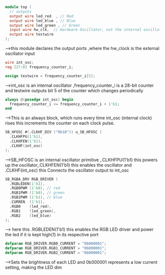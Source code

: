 ```verilog
module top (  
  // outputs  
  output wire led_red  , // Red  
  output wire led_blue , // Blue  
  output wire led_green , // Green  
  input wire hw_clk,  // Hardware Oscillator, not the internal oscillator  
  output wire testwire  
);
```

-->this module declares the output ports ,where the hw_clock is the external oscillator input

```verilog
wire int_osc;  
reg [27:0] frequency_counter_i;  

assign testwire = frequency_counter_i[5];
```
-->int_osc is an internal oscillator ,frequency_counter_i is a 28-bit counter and testwire outputs bit 5 of the counter which changes periodically
```verilog
always @(posedge int_osc) begin  
  frequency_counter_i <= frequency_counter_i + 1'b1;  
end
```

-->This is an always block, which runs every time int_osc (internal clock) rises this increments the counter on each clock pulse.
```verilog
SB_HFOSC #(.CLKHF_DIV ("0b10")) u_SB_HFOSC (   
  .CLKHFPU(1'b1),   
  .CLKHFEN(1'b1),   
  .CLKHF(int_osc)  
);  
```

-->SB_HFOSC is an internal oscillator primitive ,.CLKHFPU(1'b1) this powers up the oscillator,.CLKHFEN(1'b1) this enables the oscillator and .CLKHF(int_osc) this Connects the oscillator output to int_osc

```verilog
SB_RGBA_DRV RGB_DRIVER (  
  .RGBLEDEN(1'b1),  
  .RGB0PWM (1'b0), // red  
  .RGB1PWM (1'b0), // green  
  .RGB2PWM (1'b1), // blue  
  .CURREN  (1'b1),  
  .RGB0    (led_red),   
  .RGB1    (led_green),  
  .RGB2    (led_blue)  
);  
```

--> here this .RGBLEDEN(1'b1) this enables the RGB LED driver and power the led if it is kept high(1) in its respective port

```verilog
defparam RGB_DRIVER.RGB0_CURRENT = "0b000001";  
defparam RGB_DRIVER.RGB1_CURRENT = "0b000001";  
defparam RGB_DRIVER.RGB2_CURRENT = "0b000001";  
```
-->Sets the brightness of each LED and 0b000001 represents a low current setting, making the LED dim
